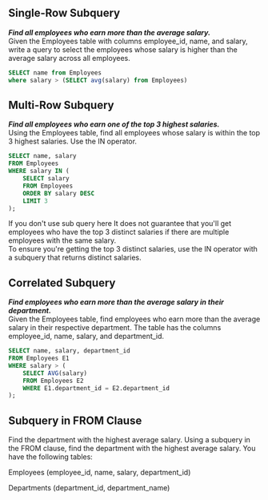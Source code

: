 ## Single-Row Subquery
***Find all employees who earn more than the average salary.*** <br>
Given the Employees table with columns employee_id, name, and salary, write a query to select the employees whose salary is higher than the average salary across all employees.

```sql
SELECT name from Employees
where salary > (SELECT avg(salary) from Employees)
```
## Multi-Row Subquery
***Find all employees who earn one of the top 3 highest salaries.*** <br>
Using the Employees table, find all employees whose salary is within the top 3 highest salaries. Use the IN operator.

```sql
SELECT name, salary
FROM Employees
WHERE salary IN (
    SELECT salary
    FROM Employees
    ORDER BY salary DESC
    LIMIT 3
);
```
If you don't use sub query here  It does not guarantee that you'll get employees who have the top 3 distinct salaries if there are multiple employees with the same salary.<br>
To ensure you're getting the top 3 distinct salaries, use the IN operator with a subquery that returns distinct salaries.

## Correlated Subquery
***Find employees who earn more than the average salary in their department.*** <br>
Given the Employees table, find employees who earn more than the average salary in their respective department. The table has the columns employee_id, name, salary, and department_id.

```sql
SELECT name, salary, department_id
FROM Employees E1
WHERE salary > (
    SELECT AVG(salary)
    FROM Employees E2
    WHERE E1.department_id = E2.department_id
);
```
## Subquery in FROM Clause
Find the department with the highest average salary.
Using a subquery in the FROM clause, find the department with the highest average salary. You have the following tables:

Employees (employee_id, name, salary, department_id)

Departments (department_id, department_name)

```sql

```
